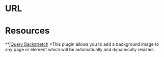 # URL

# Resources
**[jQuery Backstretch](http://srobbin.com/jquery-plugins/backstretch/)
*This plugin allows you to add a background image to any page or element which will be automatically and dynamically resized.
